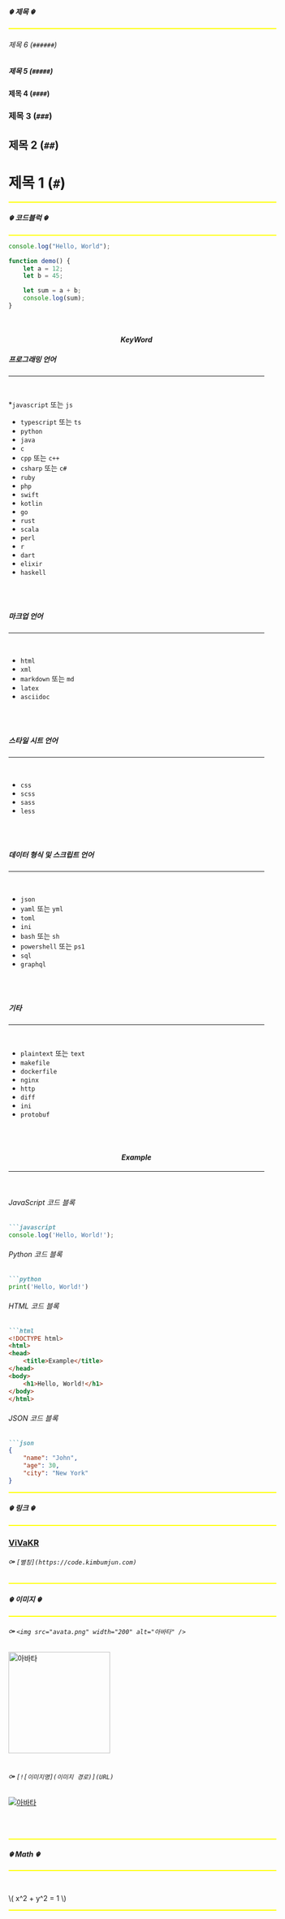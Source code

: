 ##### &#9772; 제목 &#9772;

<span style="width:100%; text-align: center; display:block; background:yellow; padding: 1px 12px; border-radius: 5px;"> </span>

###### 제목 6 (`######`)

##### 제목 5 (`#####`)

#### 제목 4 (`####`)

### 제목 3 (`###`)

## 제목 2 (`##`)

# 제목 1 (`#`)

<span style="width:100%; text-align: center; display:block; background:yellow; padding: 1px 12px; border-radius: 5px;"> </span>

##### &#9772; 코드블럭 &#9772;

<span style="width:100%; text-align: center; display:block; background:yellow; padding: 1px 12px; border-radius: 5px;"> </span>

```javascript
console.log("Hello, World");

function demo() {
    let a = 12;
    let b = 45;

    let sum = a + b;
    console.log(sum);
}
```

<br>

#### $$ Key Word $$

##### 프로그래밍 언어

---
<br>

*`javascript` 또는 `js`
* `typescript` 또는 `ts`
* `python`
* `java`
* `c`
* `cpp` 또는 `c++`
* `csharp` 또는 `c#`
* `ruby`
* `php`
* `swift`
* `kotlin`
* `go`
* `rust`
* `scala`
* `perl`
* `r`
* `dart`
* `elixir`
* `haskell`

<br>
<br>

##### 마크업 언어

---
<br>

* `html`
* `xml`
* `markdown` 또는 `md`
* `latex`
* `asciidoc`
<br>
<br>

##### 스타일 시트 언어

---
<br>

* `css`
* `scss`
* `sass`
* `less`
<br>
<br>

##### 데이터 형식 및 스크립트 언어

---
<br>

* `json`
* `yaml` 또는 `yml`
* `toml`
* `ini`
* `bash` 또는 `sh`
* `powershell` 또는 `ps1`
* `sql`
* `graphql`
<br>
<br>

##### 기타

---
<br>

* `plaintext` 또는 `text`
* `makefile`
* `dockerfile`
* `nginx`
* `http`
* `diff`
* `ini`
* `protobuf`
<br>
<br>

#### $$ Example $$

---
<br>

###### JavaScript 코드 블록

```markdown
```javascript
console.log('Hello, World!');
```

###### Python 코드 블록

```markdown
```python
print('Hello, World!')
```

###### HTML 코드 블록

```markdown
```html
<!DOCTYPE html>
<html>
<head>
    <title>Example</title>
</head>
<body>
    <h1>Hello, World!</h1>
</body>
</html>
```

###### JSON 코드 블록

```markdown
```json
{
    "name": "John",
    "age": 30,
    "city": "New York"
}
```

<span style="width:100%; text-align: center; display:block; background:yellow; padding: 1px 12px; border-radius: 5px;"> </span>

##### &#9772; 링크 &#9772;

<span style="width:100%; text-align: center; display:block; background:yellow; padding: 1px 12px; border-radius: 5px;"> </span>

### [ViVaKR](https://code.kimbumjun.com)

###### &#9897; `[별칭](https://code.kimbumjun.com)`

<span style="width:100%; text-align: center; display:block; background:yellow; padding: 1px 12px; border-radius: 5px;"> </span>

##### &#9772; 이미지 &#9772;

<span style="width:100%; text-align: center; display:block; background:yellow; padding: 1px 12px; border-radius: 5px;"> </span>

###### &#9897; `<img src="avata.png" width="200" alt="아바타" />`

<img src="avata.png" width="200" alt="아바타" />

<br>
<br>

###### &#9897; `[![이미지명](이미지 경로)](URL)`

[![아바타](avata.png)](https://code.vivabm.com)

<br>
<br>

<span style="width:100%; text-align: center; display:block; background:yellow; padding: 1px 12px; border-radius: 5px;"> </span>

##### &#9772; Math &#9772;

<span style="width:100%; text-align: center; display:block; background:yellow; padding: 1px 12px; border-radius: 5px;"> </span>

<br>

\\( x^2 + y^2 = 1 \\)

<span style="width:100%; text-align: center; display:block; background:yellow; padding: 1px 12px; border-radius: 5px;"> </span>
<br>
<br>

